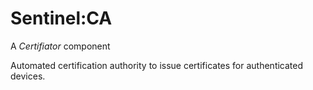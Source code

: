 # Sentinel:CA

A *Certifiator* component

Automated certification authority to issue certificates for authenticated
devices.
